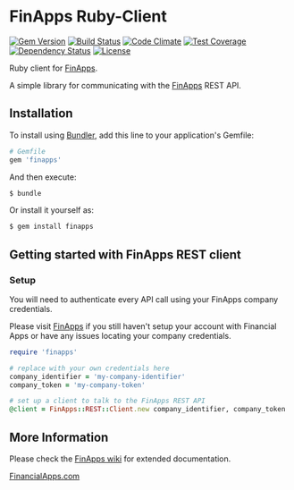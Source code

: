 
FinApps Ruby-Client
===================

[![Gem Version](https://img.shields.io/gem/v/finapps.svg)](https://rubygems.org/gems/finapps)
[![Build Status](https://travis-ci.org/finapps/ruby-client.svg?branch=master)](https://travis-ci.org/finapps/ruby-client)
[![Code Climate](https://codeclimate.com/github/finapps/ruby-client/badges/gpa.svg)](https://codeclimate.com/github/finapps/ruby-client)
[![Test Coverage](https://codeclimate.com/github/finapps/ruby-client/badges/coverage.svg)](https://codeclimate.com/github/finapps/ruby-client/coverage)
[![Dependency Status](https://gemnasium.com/badges/github.com/finapps/ruby-client.svg)](https://gemnasium.com/github.com/finapps/ruby-client)
[![License](http://img.shields.io/:license-mit-blue.svg?style=flat-square)](http://finapps.mit-license.org)


Ruby client for [FinApps][financialapps].

A simple library for communicating with the [FinApps][financialapps] REST API.



## Installation


To install using [Bundler][bundler], add this line to your application's Gemfile:

```ruby
# Gemfile
gem 'finapps'
```

And then execute:

```bash
$ bundle
```

Or install it yourself as:

```bash
$ gem install finapps
```



## Getting started with FinApps REST client

### Setup

You will need to authenticate every API call using your FinApps company credentials. 

Please visit [FinApps][financialapps] if you still haven't setup your account with Financial Apps or have any issues locating your company credentials.


``` ruby
require 'finapps'

# replace with your own credentials here
company_identifier = 'my-company-identifier'
company_token = 'my-company-token'

# set up a client to talk to the FinApps REST API
@client = FinApps::REST::Client.new company_identifier, company_token
```

## More Information

Please check the [FinApps wiki][wiki] for extended documentation.


[FinancialApps.com][financialapps]


[bundler]: http://bundler.io
[financialapps]: https://financialapps.com
[wiki]: https://github.com/finapps/ruby-client/wiki
[builder]: http://builder.rubyforge.org/
[bundler]: http://bundler.io
[rubygems]: http://rubygems.org
[build_status]: http://teamciti.powerwallet.com/viewType.html?buildTypeId=FaRuby_BuildMaster&guest=1
